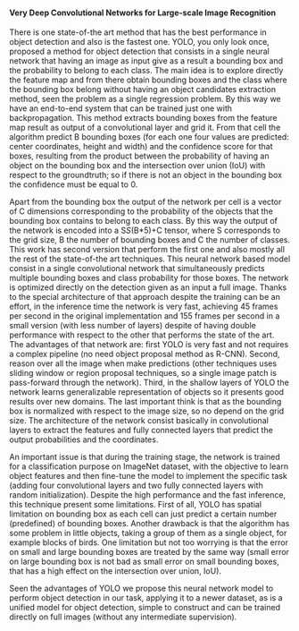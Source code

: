 #### Very Deep Convolutional Networks for Large-scale Image Recognition
  There is one state-of-the art method that has the best performance in object detection and also is the fastest one. 
YOLO, you only look once, proposed a method for object detection that consists in a single neural network that having an image
as input give as a result a bounding box and the probability to belong to each class. The main idea is to explore directly the 
feature map and from there obtain bounding boxes and the class where the bounding box belong without having an object candidates
extraction method, seen the problem as a single regression problem. By this way we have an end-to-end system that can be trained
just one with backpropagation. This method extracts bounding boxes from the feature map result as output of a convolutional layer
and grid it. From that cell the algorithm predict B bounding boxes (for each one four values are predicted: center coordinates, 
height and width) and the confidence score for that boxes, resulting from the product between the probability of having an object
on the bounding box and the intersection over union (IoU) with respect to the groundtruth; so if there is not an object in the 
bounding box the confidence must be equal to 0. 

  Apart from the bounding box the output of the network per cell is a vector of C 
dimensions corresponding to the probability of the objects that the bounding box contains to belong to each class. By this way 
the output of the network is encoded into a S*S*(B*5)+C tensor, where S corresponds to the grid size, B the number of bounding 
boxes and C the number of classes. This work has second version that perform the first one and also mostly all the rest of the 
state-of-the art techniques. This neural network based model consist in a single convolutional network that simultaneously 
predicts multiple bounding boxes and class probability for those boxes. The network is optimized directly on the detection given
as an input a full image. Thanks to the special architecture of that approach despite the training can be an effort, in the 
inference time the network is very fast, achieving 45 frames per second in the original implementation and 155 frames per second 
in a small version (with less number of layers) despite of having double performance with respect to the other that performs the 
state of the art. The advantages of that network are: first YOLO is very fast and not requires a complex pipeline (no need object
proposal method as R-CNN). Second, reason over all the image when make predictions (other techniques uses sliding window or 
region proposal techniques, so a single image patch is pass-forward through the network). Third, in the shallow layers of YOLO
the network learns generalizable representation of objects so it presents good results over new domains. The last important think
is that as the bounding box is normalized with respect to the image size, so no depend on the grid size. The architecture of the
network consist basically in convolutional layers to extract the features and fully connected layers that predict the output 
probabilities and the coordinates. 
  
  An important issue is that during the training stage, the network is trained for a 
classification purpose on ImageNet dataset, with the objective to learn object features and then fine-tune the model to 
implement the specific task (adding four convolutional layers and two fully connected layers with random initialization).
Despite the high performance and the fast inference, this technique present some limitations. First of all, YOLO has spatial 
limitation on bounding box as each cell can just predict a certain number (predefined) of bounding boxes. Another drawback is
that the algorithm has some problem in little objects, taking a group of them as a single object, for example blocks of birds.
One limitation but not too worrying is that the error on small and large bounding boxes are treated by the same way (small error
on large bounding box is not bad as small error on small bounding boxes, that has a high effect on the intersection over union, 
IoU).

  Seen the advantages of YOLO we propose this neural network model to perform object detection in our task, applying it to a 
newer dataset, as is a unified model for object detection, simple to construct and can be trained directly on full images 
(without any intermediate supervision).
